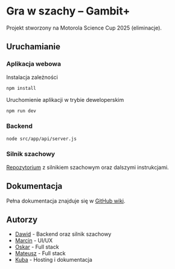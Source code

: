 # Gra w szachy – Gambit+
Projekt stworzony na Motorola Science Cup 2025 (eliminacje).

## Uruchamianie

### Aplikacja webowa

Instalacja zależności
```sh
npm install
```

Uruchomienie aplikacji w trybie deweloperskim
```sh
npm run dev
```

### Backend

```sh
node src/app/api/server.js
```

### Silnik szachowy

[Repozytorium](https://github.com/ggodpl/mchess-rust) z silnikiem szachowym oraz dalszymi instrukcjami.



## Dokumentacja
Pełna dokumentacja znajduje się w [GitHub wiki](https://github.com/oskaars/Motorola123/wiki).

## Autorzy
- [Dawid](https://github.com/ggodpl) - Backend oraz silnik szachowy
- [Marcin](https://github.com/duckymoves) - UI/UX
- [Oskar](https://github.com/oskaars) - Full stack
- [Mateusz](https://github.com/FunnyPowderGuy) - Full stack
- [Kuba](https://github.com/kubusss77) - Hosting i dokumentacja